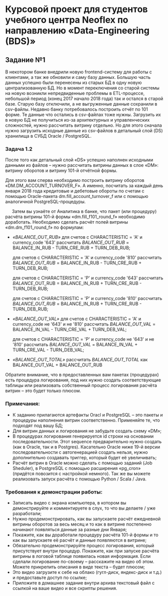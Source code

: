 ﻿# Курсовой проект для студентов учебного центра Neoflex по направлению «Data-Engineering (BDS)»

## Задание №1

В некотором банке внедрили новую frontend-систему для работы с клиентами, а так же обновили и саму базу данных. Большую часть данных успешно были перенесены из старых БД в одну новую централизованную БД.  Но в момент переключения со старой системы на новую возникли непредвиденные проблемы в ETL-процессе, небольшой период (конец 2017 начало 2018 года) так и остался в старой базе. Старую базу отключили, а не выгруженные данные сохранили в csv-файлы. Недавно банку потребовалось построить отчёт по 101 форме. Те данные что остались в csv-файлах тоже нужны. Загрузить их в новую БД не получиться из-за архитектурных и управленческих сложностей, нужно рассчитать витрину отдельно. Но для этого сначала нужно загрузить исходные данные из csv-файлов в детальный слой (DS) хранилища в СУБД Oracle / PostgreSQL.

### Задача 1.2

После того как детальный слой «DS» успешно наполнен исходными данными из файлов – нужно рассчитать витрины данных в слое «DM»: витрину оборотов и витрину 101-й отчётной формы. 

Для этого вам сперва необходимо построить витрину оборотов «DM.DM\_ACCOUNT\_TURNOVER\_F». А именно, посчитать за каждый день января 2018 года кредитовые и дебетовые обороты по счетам с помощью Oracle-пакета dm.fill\_account\_turnover\_f или с помощью аналогичной PostgreSQL-процедуры.

`	`Затем вы узнаёте от Аналитика в банке, что пакет (или процедуру) расчёта витрины 101-й формы «dm.fill\_f101\_round\_f» необходимо доработать. Необходимо сделать расчёт полей витрины «dm.dm\_f101\_round\_f» по формулам:

- *«BALANCE\_OUT\_RUB»*
  для счетов с CHARACTERISTIC = 'A' и currency\_code '643' рассчитать *BALANCE\_OUT\_RUB* = BALANCE\_IN\_RUB - TURN\_CRE\_RUB + TURN\_DEB\_RUB;

  для счетов с CHARACTERISTIC = 'A' и currency\_code '810' рассчитать *BALANCE\_OUT\_RUB* = BALANCE\_IN\_RUB - TURN\_CRE\_RUB + TURN\_DEB\_RUB;

  для счетов с CHARACTERISTIC = 'P' и currency\_code '643' рассчитать *BALANCE*\_OUT\_RUB = BALANCE\_IN\_RUB + TURN\_CRE\_RUB - TURN\_DEB\_RUB;

  для счетов с CHARACTERISTIC = 'P' и currency\_code '810' рассчитать *BALANCE\_OUT\_RUB* = BALANCE\_IN\_RUB + TURN\_CRE\_RUB - TURN\_DEB\_RUB;
- *«BALANCE\_OUT\_VAL»*
  для счетов с CHARACTERISTIC = 'A' и currency\_code не '643' и не '810'  рассчитать *BALANCE\_OUT\_VAL* = BALANCE\_IN\_VAL - TURN\_CRE\_VAL + TURN\_DEB\_VAL;

  для счетов с CHARACTERISTIC = 'P' и currency\_code не '643' и не '810'  рассчитать *BALANCE\_OUT\_VAL* = BALANCE\_IN\_VAL + TURN\_CRE\_VAL - TURN\_DEB\_VAL;
- *«BALANCE\_OUT\_TOTAL»*
  рассчитать *BALANCE\_OUT\_TOTAL* как BALANCE\_OUT\_VAL + BALANCE\_OUT\_RUB   

Обратите внимание, что в предоставленных вам пакетах (процедурах) есть процедура логирования, под них нужно создать соответствующие таблицы или реализовать собственный процесс логирования расчёта витрин – это будет только плюсом.

### Примечания:

- К заданию прилагаются артефакты Oracl и PostgreSQL – это пакеты и процедуры наполнения витрин соответственно.  Применяйте те, что подходят под вашу БД;
- Для витрин данных и логирования не забудьте создать схему «DM»;
- В процедурах логирования генерируется id строки на основании последовательности. Этот sequence предварительно нужно создать (как в Oracle,  так и в Postgres). 
  Касательно Oracle ниже 19-й версии последовательности с автогенерацией создать нельзя, нужно дополнительно создавать триггер, который будет её увеличивать;
- Расчёт витрин в Oracle можно сделать c помощью заданий (Job Sheduler), в PostgreSQL с помощью расширения «pg\_cron»  (придётся повозится с настройкой немного). 
  Так же вы можете реализовать запуск расчёта с помощью Python / Scala / Java.

### Требования к демонстрации работы:

- Записать видео с экрана компьютера, в котором вы демонстрируйте и комментируете в слух, то что вы делаете / уже разработали;
- Нужно продемонстрировать, как вы запускаете расчёт ежедневной витрины оборотов за весь месяц и то как в витрине постепенно начинают появляться данные за разные дни Января;
- Покажите, как вы доработали процедуру расчёта 101-й формы и то как вы запускаете её расчёт и данные появляются в витрине;
- Обязательно продемонстрируйте процесс логирования, который присутствует внутри процедур. Покажите, как при запуске расчёта витрины в логовой таблице появилась новая информация. Если сделали логирование по-своему – расскажите на видео об этом. Можете прикрепить описания в виде текста – будет плюсом;
- Это видео загрузите к себе на облако (гугл-диск, яндекс-диск и т.д.) и предоставьте доступ по ссылке;
- Приложите в домашнее задание внутри архива текстовый файл с ссылкой на ваше видео и все скрипты решения. 

